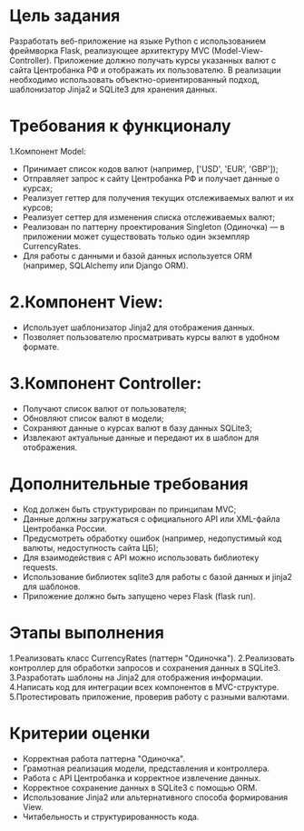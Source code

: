 # Цель задания
Разработать веб-приложение на языке Python с использованием фреймворка Flask, реализующее архитектуру MVC (Model-View-Controller). Приложение должно получать курсы указанных валют с сайта Центробанка РФ и отображать их пользователю. В реализации необходимо использовать объектно-ориентированный подход, шаблонизатор Jinja2 и SQLite3 для хранения данных.

# Требования к функционалу
1.Компонент Model:
- Принимает список кодов валют (например, ['USD', 'EUR', 'GBP']);
- Отправляет запрос к сайту Центробанка РФ и получает данные о курсах;
- Реализует геттер для получения текущих отслеживаемых валют и их курсов;
- Реализует сеттер для изменения списка отслеживаемых валют;
- Реализован по паттерну проектирования Singleton (Одиночка) — в приложении может существовать только один экземпляр CurrencyRates.
- Для работы с данными и базой данных используется ORM (например, SQLAlchemy или Django ORM).  

# 2.Компонент View:
- Использует шаблонизатор Jinja2 для отображения данных.
- Позволяет пользователю просматривать курсы валют в удобном формате.

# 3.Компонент Controller:
- Получают список валют от пользователя;
- Обновляют список валют в модели;
- Сохраняют данные о курсах валют в базу данных SQLite3;
- Извлекают актуальные данные и передают их в шаблон для отображения.

# Дополнительные требования
- Код должен быть структурирован по принципам MVC;
- Данные должны загружаться с официального API или XML-файла Центробанка России.
- Предусмотреть обработку ошибок (например, недопустимый код валюты, недоступность сайта ЦБ);
- Для взаимодействия с API можно использовать библиотеку requests.
- Использование библиотек sqlite3 для работы с базой данных и jinja2 для шаблонов.
- Приложение должно быть запущено через Flask (flask run).

# Этапы выполнения
1.Реализовать класс CurrencyRates (паттерн "Одиночка").
2.Реализовать контроллер для обработки запросов и сохранения данных в SQLite3.
3.Разработать шаблоны на Jinja2 для отображения информации.
4.Написать код для интеграции всех компонентов в MVC-структуре.
5.Протестировать приложение, проверив работу с разными валютами.

# Критерии оценки
- Корректная работа паттерна "Одиночка".
- Грамотная реализация модели, представления и контроллера.
- Работа с API Центробанка и корректное извлечение данных.
- Корректное сохранение данных в SQLite3 с помощью ORM.
- Использование Jinja2 или альтернативного способа формирования View.
- Читабельность и структурированность кода.
